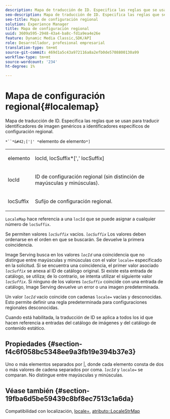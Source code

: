 ```yaml
---
description: Mapa de traducción de ID. Especifica las reglas que se usan para traducir identificadores de imagen genéricos a identificadores específicos de configuración regional.
seo-description: Mapa de traducción de ID. Especifica las reglas que se usan para traducir identificadores de imagen genéricos a identificadores específicos de configuración regional.
seo-title: Mapa de configuración regional
solution: Experience Manager
title: Mapa de configuración regional
uuid: 3609a595-2948-43a4-ba8c-fd1a9ea4e26e
feature: Dynamic Media Classic,SDK/API
role: Desarrollador, profesional empresarial
translation-type: tm+mt
source-git-commit: 469d1a5c43a972116a8a2efb0de5708800130a99
workflow-type: tm+mt
source-wordcount: '234'
ht-degree: 1%

---
```



# Mapa de configuración regional{#localemap}

Mapa de traducción de ID. Especifica las reglas que se usan para traducir identificadores de imagen genéricos a identificadores específicos de configuración regional.

`*``*&#42;['|' *`elemento de elemento`*]`

<table id="simpletable_A6DD1A28F8ED4178A8ADDB2F3AEFC402"> 
 <tr class="strow"> 
  <td class="stentry"> <p><span class="varname"> elemento</span> </p></td> 
  <td class="stentry"> <p><span class="varname"> locId</span>, <span class="varname"> locSuffix</span>*[','<span class="varname"> locSuffix</span>] </p></td> 
 </tr> 
 <tr class="strow"> 
  <td class="stentry"> <p><span class="varname"> locId</span> </p></td> 
  <td class="stentry"> <p>ID de configuración regional (sin distinción de mayúsculas y minúsculas). </p></td> 
 </tr> 
 <tr class="strow"> 
  <td class="stentry"> <p><span class="varname"> locSuffix</span> </p></td> 
  <td class="stentry"> <p>Sufijo de configuración regional. </p></td> 
 </tr> 
</table>

`LocaleMap` hace referencia a una  `locId` que se puede asignar a cualquier número de  `locSuffix`.

Se permiten valores *`locSuffix`* vacíos. *`locSuffix`* Los valores deben ordenarse en el orden en que se buscarán. Se devuelve la primera coincidencia.

Image Serving busca en los valores *`locId`* una coincidencia que no distingue entre mayúsculas y minúsculas con el valor `locale=` especificado en la solicitud. Si se encuentra una coincidencia, el primer valor asociado *`locSuffix`* se anexa al ID de catálogo original. Si existe esta entrada de catálogo, se utiliza; de lo contrario, se intenta utilizar el siguiente valor *`locSuffix`*. Si ninguno de los valores *`locSuffix`* coincide con una entrada de catálogo, Image Serving devuelve un error o una imagen predeterminada.

Un valor *`locId`* vacío coincide con cadenas `locale=` vacías y desconocidas. Esto permite definir una regla predeterminada para configuraciones regionales desconocidas.

Cuando está habilitada, la traducción de ID se aplica a todos los id que hacen referencia a entradas del catálogo de imágenes y del catálogo de contenido estático.

## Propiedades {#section-f4c6f058bc5348ee9a3fb19e394b37e3}

Uno o más elementos separados por |, donde cada elemento consta de dos o más valores de cadena separados por coma. *`locId`* y  `locale=` se comparan. No distingue entre mayúsculas y minúsculas.

## Véase también {#section-19fba6d5be59439c8bf8ec7513c1a6da}

Compatibilidad con localización, [locale=](../../../../../is-api/http-ref/image-serving-api-ref/c-http-protocol-reference/c-command-reference/r-locale.md#reference-8a846b2fbc004a12821b956ed3b25cfb), [atributo::LocaleStrMap](../../../../../is-api/image-catalog/image-serving-api-ref/c-image-catalog-reference/c-attributes-reference/r-localestrmap.md#reference-98c42070a4bc4baf92537132be2b5b1e)
